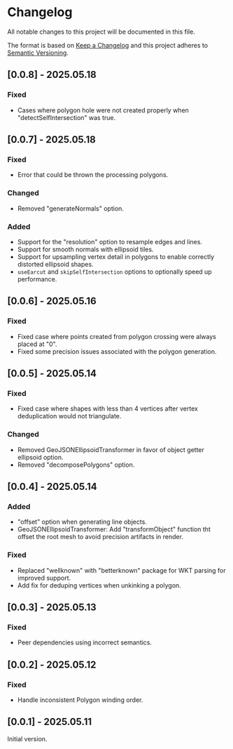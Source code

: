 # Changelog
All notable changes to this project will be documented in this file.

The format is based on [Keep a Changelog](http://keepachangelog.com/en/1.0.0/)
and this project adheres to [Semantic Versioning](http://semver.org/spec/v2.0.0.html).

## [0.0.8] - 2025.05.18
### Fixed
- Cases where polygon hole were not created properly when "detectSelfIntersection" was true.

## [0.0.7] - 2025.05.18
### Fixed
- Error that could be thrown the processing polygons.

### Changed
- Removed "generateNormals" option.

### Added
- Support for the "resolution" option to resample edges and lines.
- Support for smooth normals with ellipsoid tiles.
- Support for upsampling vertex detail in polygons to enable correctly distorted ellipsoid shapes.
- `useEarcut` and `skipSelfIntersection` options to optionally speed up performance.

## [0.0.6] - 2025.05.16
### Fixed
- Fixed case where points created from polygon crossing were always placed at "0".
- Fixed some precision issues associated with the polygon generation.

## [0.0.5] - 2025.05.14
### Fixed
- Fixed case where shapes with less than 4 vertices after vertex deduplication would not triangulate.

### Changed
- Removed GeoJSONEllipsoidTransformer in favor of object getter ellipsoid option.
- Removed "decomposePolygons" option.

## [0.0.4] - 2025.05.14
### Added
- "offset" option when generating line objects.
- GeoJSONEllipsoidTransformer: Add "transformObject" function tht offset the root mesh to avoid precision artifacts in render.

### Fixed
- Replaced "wellknown" with "betterknown" package for WKT parsing for improved support.
- Add fix for deduping vertices when unkinking a polygon.

## [0.0.3] - 2025.05.13
### Fixed
- Peer dependencies using incorrect semantics.

## [0.0.2] - 2025.05.12
### Fixed
- Handle inconsistent Polygon winding order.

## [0.0.1] - 2025.05.11

Initial version.
